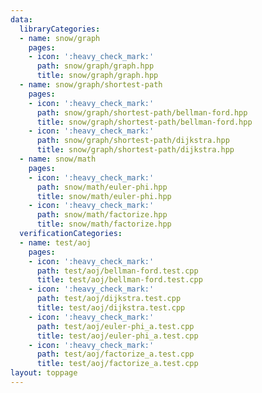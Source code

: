 ```yaml
---
data:
  libraryCategories:
  - name: snow/graph
    pages:
    - icon: ':heavy_check_mark:'
      path: snow/graph/graph.hpp
      title: snow/graph/graph.hpp
  - name: snow/graph/shortest-path
    pages:
    - icon: ':heavy_check_mark:'
      path: snow/graph/shortest-path/bellman-ford.hpp
      title: snow/graph/shortest-path/bellman-ford.hpp
    - icon: ':heavy_check_mark:'
      path: snow/graph/shortest-path/dijkstra.hpp
      title: snow/graph/shortest-path/dijkstra.hpp
  - name: snow/math
    pages:
    - icon: ':heavy_check_mark:'
      path: snow/math/euler-phi.hpp
      title: snow/math/euler-phi.hpp
    - icon: ':heavy_check_mark:'
      path: snow/math/factorize.hpp
      title: snow/math/factorize.hpp
  verificationCategories:
  - name: test/aoj
    pages:
    - icon: ':heavy_check_mark:'
      path: test/aoj/bellman-ford.test.cpp
      title: test/aoj/bellman-ford.test.cpp
    - icon: ':heavy_check_mark:'
      path: test/aoj/dijkstra.test.cpp
      title: test/aoj/dijkstra.test.cpp
    - icon: ':heavy_check_mark:'
      path: test/aoj/euler-phi_a.test.cpp
      title: test/aoj/euler-phi_a.test.cpp
    - icon: ':heavy_check_mark:'
      path: test/aoj/factorize_a.test.cpp
      title: test/aoj/factorize_a.test.cpp
layout: toppage
---
```


